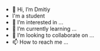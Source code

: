 - 👋 Hi, I’m Dmitiy
-  I'm a student
- 👀 I’m interested in ...
- 🌱 I’m currently learning ...
- 💞️ I’m looking to collaborate on ...
- 📫 How to reach me ...

<!---
korochyn/korochyn is a ✨ special ✨ repository because its `README.md` (this file) appears on your GitHub profile.
You can click the Preview link to take a look at your changes.
--->
